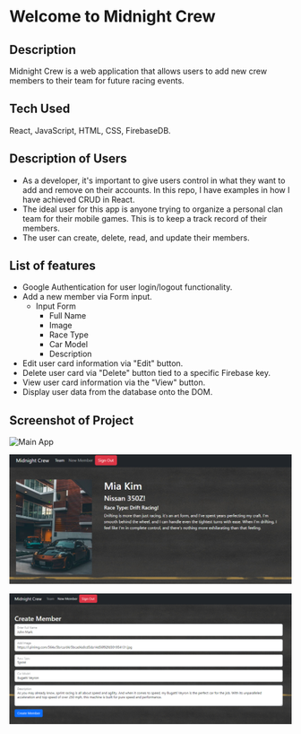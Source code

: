 # Welcome to Midnight Crew

## Description 

Midnight Crew is a web application that allows users to add new crew members to their team for future racing events.

## Tech Used
React, JavaScript, HTML, CSS, FirebaseDB.

## Description of Users
+ As a developer, it's important to give users control in what they want to add and remove on their accounts. In this repo, I have examples in how I have achieved CRUD in React.
+ The ideal user for this app is anyone trying to organize a personal clan team for their mobile games. This is to keep a track record of their members.
+ The user can create, delete, read, and update their members.

## List of features
+ Google Authentication for user login/logout functionality.
+ Add a new member via Form input.
   * Input Form
      * Full Name
      * Image
      * Race Type
      * Car Model
      * Description
+ Edit user card information via "Edit" button.
+ Delete user card via "Delete" button tied to a specific Firebase key.
+ View user card information via the "View" button. 
+ Display user data from the database onto the DOM.

## Screenshot of Project
![Main App][AppOverview]

![View][ViewCard]

![Create][CreateMember]







[AppOverview]: https://imgur.com/uAx0aXW
[ViewCard]: public\Capture2.PNG
[CreateMember]: public\Capture3.PNG
